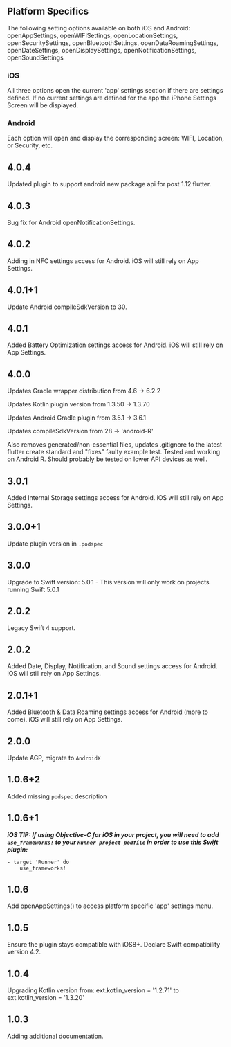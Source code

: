## Platform Specifics
The following setting options available on both iOS and Android: openAppSettings, openWIFISettings, openLocationSettings, openSecuritySettings, openBluetoothSettings, openDataRoamingSettings, openDateSettings, openDisplaySettings, openNotificationSettings, openSoundSettings

### iOS
All three options open the current 'app' settings section if there are settings defined.  If no current settings are defined for the app the iPhone Settings Screen will be displayed.

### Android
Each option will open and display the corresponding screen: WIFI, Location, or Security, etc.

## 4.0.4
Updated plugin to support android new package api for post 1.12 flutter.

## 4.0.3
Bug fix for Android openNotificationSettings.

## 4.0.2
Adding in NFC settings access for Android. iOS will still rely on App Settings.

## 4.0.1+1
Update Android compileSdkVersion to 30.

## 4.0.1
Added Battery Optimization settings access for Android.  iOS will still rely on App Settings.

## 4.0.0
Updates Gradle wrapper distribution from 4.6 -> 6.2.2

Updates Kotlin plugin version from 1.3.50 -> 1.3.70

Updates Android Gradle plugin from 3.5.1 -> 3.6.1

Updates compileSdkVersion from 28 -> 'android-R'

Also removes generated/non-essential files, updates .gitignore to the latest flutter create standard and "fixes" faulty example test. Tested and working on Android R. Should probably be tested on lower API devices as well.

## 3.0.1
Added Internal Storage settings access for Android.  iOS will still rely on App Settings.

## 3.0.0+1
Update plugin version in `.podspec`

## 3.0.0
Upgrade to Swift version: 5.0.1 - This version will only work on projects running Swift 5.0.1

## 2.0.2
Legacy Swift 4 support.

## 2.0.2
Added Date, Display, Notification, and Sound settings access for Android.  iOS will still rely on App Settings.

## 2.0.1+1
Added Bluetooth & Data Roaming settings access for Android (more to come).  iOS will still rely on App Settings.

## 2.0.0
Update AGP, migrate to `AndroidX`

## 1.0.6+2
Added missing `podspec` description

## 1.0.6+1
  ***iOS TIP: If using Objective-C for iOS in your project, you will need to add `use_frameworks!` to your `Runner project podfile` in order to use this Swift plugin:***
    
    - target 'Runner' do
        use_frameworks!

## 1.0.6

Add openAppSettings() to access platform specific 'app' settings menu.

## 1.0.5

Ensure the plugin stays compatible with iOS8+.
Declare Swift compatibility version 4.2.

## 1.0.4

Upgrading Kotlin version from: ext.kotlin_version = '1.2.71' to ext.kotlin_version = '1.3.20'


## 1.0.3

Adding additional documentation.
